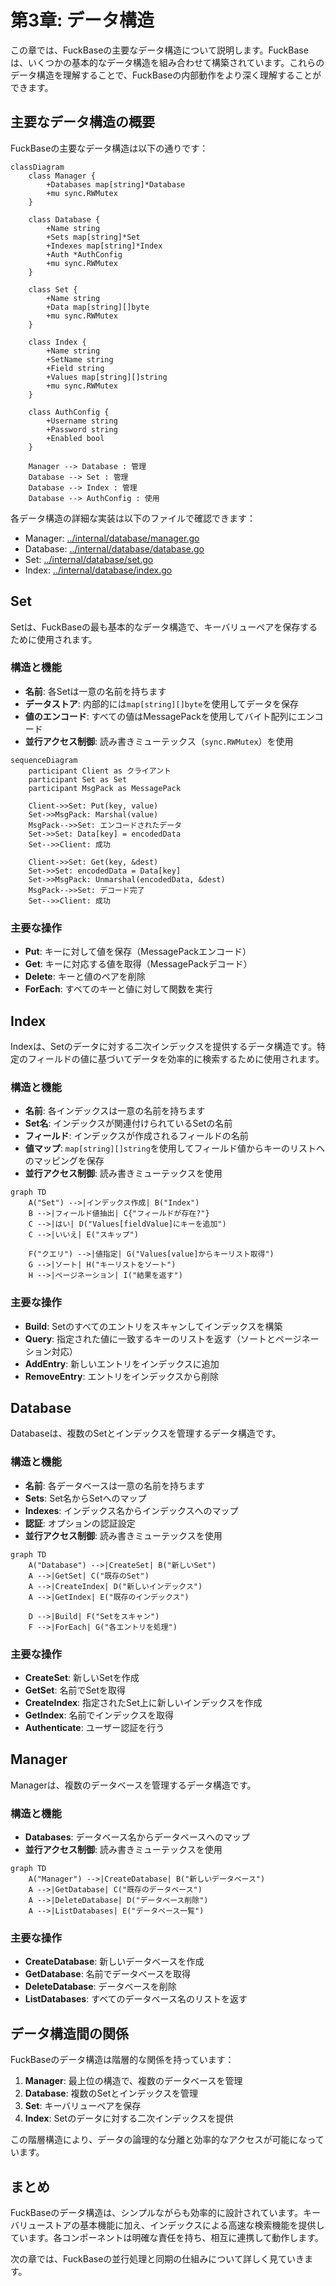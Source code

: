 # 第3章: データ構造

この章では、FuckBaseの主要なデータ構造について説明します。FuckBaseは、いくつかの基本的なデータ構造を組み合わせて構築されています。これらのデータ構造を理解することで、FuckBaseの内部動作をより深く理解することができます。

## 主要なデータ構造の概要

FuckBaseの主要なデータ構造は以下の通りです：

```mermaid
classDiagram
    class Manager {
        +Databases map[string]*Database
        +mu sync.RWMutex
    }
    
    class Database {
        +Name string
        +Sets map[string]*Set
        +Indexes map[string]*Index
        +Auth *AuthConfig
        +mu sync.RWMutex
    }
    
    class Set {
        +Name string
        +Data map[string][]byte
        +mu sync.RWMutex
    }
    
    class Index {
        +Name string
        +SetName string
        +Field string
        +Values map[string][]string
        +mu sync.RWMutex
    }
    
    class AuthConfig {
        +Username string
        +Password string
        +Enabled bool
    }
    
    Manager --> Database : 管理
    Database --> Set : 管理
    Database --> Index : 管理
    Database --> AuthConfig : 使用
```

各データ構造の詳細な実装は以下のファイルで確認できます：
- Manager: [../internal/database/manager.go](../internal/database/manager.go)
- Database: [../internal/database/database.go](../internal/database/database.go)
- Set: [../internal/database/set.go](../internal/database/set.go)
- Index: [../internal/database/index.go](../internal/database/index.go)

## Set

Setは、FuckBaseの最も基本的なデータ構造で、キーバリューペアを保存するために使用されます。

### 構造と機能

- **名前**: 各Setは一意の名前を持ちます
- **データストア**: 内部的には`map[string][]byte`を使用してデータを保存
- **値のエンコード**: すべての値はMessagePackを使用してバイト配列にエンコード
- **並行アクセス制御**: 読み書きミューテックス（`sync.RWMutex`）を使用

```mermaid
sequenceDiagram
    participant Client as クライアント
    participant Set as Set
    participant MsgPack as MessagePack
    
    Client->>Set: Put(key, value)
    Set->>MsgPack: Marshal(value)
    MsgPack-->>Set: エンコードされたデータ
    Set->>Set: Data[key] = encodedData
    Set-->>Client: 成功
    
    Client->>Set: Get(key, &dest)
    Set->>Set: encodedData = Data[key]
    Set->>MsgPack: Unmarshal(encodedData, &dest)
    MsgPack-->>Set: デコード完了
    Set-->>Client: 成功
```

### 主要な操作

- **Put**: キーに対して値を保存（MessagePackエンコード）
- **Get**: キーに対応する値を取得（MessagePackデコード）
- **Delete**: キーと値のペアを削除
- **ForEach**: すべてのキーと値に対して関数を実行

## Index

Indexは、Setのデータに対する二次インデックスを提供するデータ構造です。特定のフィールドの値に基づいてデータを効率的に検索するために使用されます。

### 構造と機能

- **名前**: 各インデックスは一意の名前を持ちます
- **Set名**: インデックスが関連付けられているSetの名前
- **フィールド**: インデックスが作成されるフィールドの名前
- **値マップ**: `map[string][]string`を使用してフィールド値からキーのリストへのマッピングを保存
- **並行アクセス制御**: 読み書きミューテックスを使用

```mermaid
graph TD
    A("Set") -->|インデックス作成| B("Index")
    B -->|フィールド値抽出| C{"フィールドが存在?"}
    C -->|はい| D("Values[fieldValue]にキーを追加")
    C -->|いいえ| E("スキップ")
    
    F("クエリ") -->|値指定| G("Values[value]からキーリスト取得")
    G -->|ソート| H("キーリストをソート")
    H -->|ページネーション| I("結果を返す")
```

### 主要な操作

- **Build**: Setのすべてのエントリをスキャンしてインデックスを構築
- **Query**: 指定された値に一致するキーのリストを返す（ソートとページネーション対応）
- **AddEntry**: 新しいエントリをインデックスに追加
- **RemoveEntry**: エントリをインデックスから削除

## Database

Databaseは、複数のSetとインデックスを管理するデータ構造です。

### 構造と機能

- **名前**: 各データベースは一意の名前を持ちます
- **Sets**: Set名からSetへのマップ
- **Indexes**: インデックス名からインデックスへのマップ
- **認証**: オプションの認証設定
- **並行アクセス制御**: 読み書きミューテックスを使用

```mermaid
graph TD
    A("Database") -->|CreateSet| B("新しいSet")
    A -->|GetSet| C("既存のSet")
    A -->|CreateIndex| D("新しいインデックス")
    A -->|GetIndex| E("既存のインデックス")
    
    D -->|Build| F("Setをスキャン")
    F -->|ForEach| G("各エントリを処理")
```

### 主要な操作

- **CreateSet**: 新しいSetを作成
- **GetSet**: 名前でSetを取得
- **CreateIndex**: 指定されたSet上に新しいインデックスを作成
- **GetIndex**: 名前でインデックスを取得
- **Authenticate**: ユーザー認証を行う

## Manager

Managerは、複数のデータベースを管理するデータ構造です。

### 構造と機能

- **Databases**: データベース名からデータベースへのマップ
- **並行アクセス制御**: 読み書きミューテックスを使用

```mermaid
graph TD
    A("Manager") -->|CreateDatabase| B("新しいデータベース")
    A -->|GetDatabase| C("既存のデータベース")
    A -->|DeleteDatabase| D("データベース削除")
    A -->|ListDatabases| E("データベース一覧")
```

### 主要な操作

- **CreateDatabase**: 新しいデータベースを作成
- **GetDatabase**: 名前でデータベースを取得
- **DeleteDatabase**: データベースを削除
- **ListDatabases**: すべてのデータベース名のリストを返す

## データ構造間の関係

FuckBaseのデータ構造は階層的な関係を持っています：

1. **Manager**: 最上位の構造で、複数のデータベースを管理
2. **Database**: 複数のSetとインデックスを管理
3. **Set**: キーバリューペアを保存
4. **Index**: Setのデータに対する二次インデックスを提供

この階層構造により、データの論理的な分離と効率的なアクセスが可能になっています。

## まとめ

FuckBaseのデータ構造は、シンプルながらも効率的に設計されています。キーバリューストアの基本機能に加え、インデックスによる高速な検索機能を提供しています。各コンポーネントは明確な責任を持ち、相互に連携して動作します。

次の章では、FuckBaseの並行処理と同期の仕組みについて詳しく見ていきます。